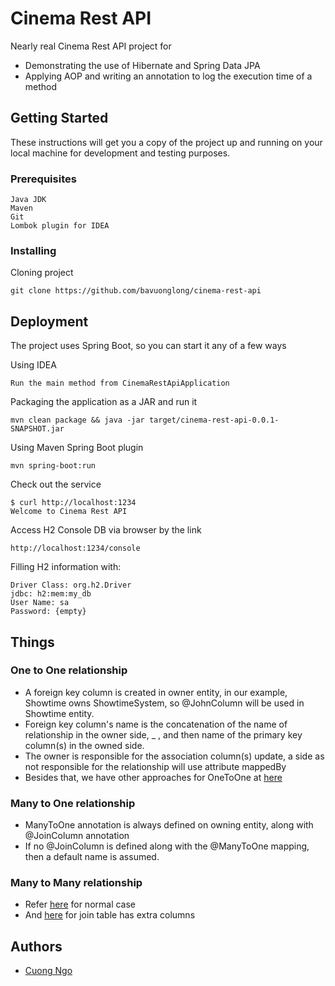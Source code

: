 # Cinema Rest API

Nearly real Cinema Rest API project for 
- Demonstrating the use of Hibernate and Spring Data JPA
- Applying AOP and writing an annotation to log the execution time of a method

## Getting Started

These instructions will get you a copy of the project up and running on your local machine for development and testing purposes.

### Prerequisites


```
Java JDK
Maven
Git
Lombok plugin for IDEA
```

### Installing

Cloning project

```
git clone https://github.com/bavuonglong/cinema-rest-api
```

## Deployment

The project uses Spring Boot, so you can start it any of a few ways

Using IDEA

```$xslt
Run the main method from CinemaRestApiApplication
```

Packaging the application as a JAR and run it
```
mvn clean package && java -jar target/cinema-rest-api-0.0.1-SNAPSHOT.jar
```

Using Maven Spring Boot plugin
```$xslt
mvn spring-boot:run
```

Check out the service

```$xslt
$ curl http://localhost:1234
Welcome to Cinema Rest API
```

Access H2 Console DB via browser by the link
```$xslt
http://localhost:1234/console
```

Filling H2 information with:
```$xslt
Driver Class: org.h2.Driver 
jdbc: h2:mem:my_db
User Name: sa
Password: {empty}
```

## Things

### One to One relationship
- A foreign key column is created in owner entity, in our example, Showtime owns ShowtimeSystem, so @JohnColumn will be used in Showtime entity.
- Foreign key column's name is the concatenation of the name of relationship in the owner side, _ , and then name of the primary key column(s) in the owned side.
- The owner is responsible for the association column(s) update, a side as not responsible for the relationship will use attribute mappedBy
- Besides that, we have other approaches for OneToOne at [here](https://howtodoinjava.com/hibernate/hibernate-one-to-one-mapping-using-annotations/)

### Many to One relationship
- ManyToOne annotation is always defined on owning entity, along with @JoinColumn annotation
- If no @JoinColumn is defined along with the @ManyToOne mapping, then a default name is assumed.

### Many to Many relationship
- Refer [here](http://www.mkyong.com/hibernate/hibernate-many-to-many-relationship-example-annotation/) for normal case
- And [here](https://www.mkyong.com/hibernate/hibernate-many-to-many-example-join-table-extra-column-annotation/) for join table has extra columns


## Authors

* [Cuong Ngo](vancuongngo.93@gmail.com)